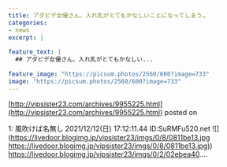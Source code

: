```yaml
---
title: アダビデ女優さん、入れ乳がとてもかなしいことになってしまう…
categories:
- news
excerpt: |
  
feature_text: |
  ## アダビデ女優さん、入れ乳がとてもかなしい...
  
feature_image: "https://picsum.photos/2560/600?image=733"
image: "https://picsum.photos/2560/600?image=733"
---
```


[http://vipsister23.com/archives/9955225.html](http://vipsister23.com/archives/9955225.html)
posted on 

<!--more-->

1: 風吹けば名無し 2021/12/12(日) 17:12:11.44 ID:SuRMFu520.net ![](https://livedoor.blogimg.jp/vipsister23/imgs/0/8/0811be13.jpg [https://livedoor.blogimg.jp/vipsister23/imgs/0/8/0811be13.jpg)](https://livedoor.blogimg.jp/vipsister23/imgs/0/8/0811be13.jpg)) https://livedoor.blogimg.jp/vipsister23/imgs/0/2/02ebea40....
